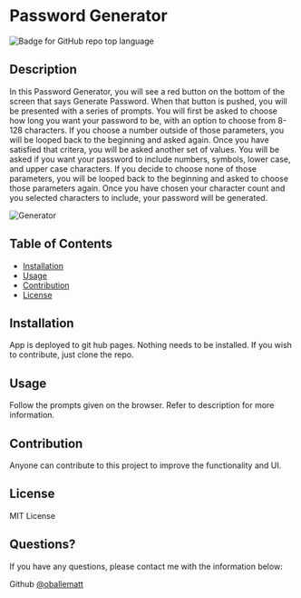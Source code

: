 
# Password Generator
  
  ![Badge for GitHub repo top language](https://img.shields.io/github/languages/top/oballematt/Password-Generator?style=flat&logo=appveyor) 
  

  ## Description

  In this Password Generator, you will see a red button on the bottom of the screen that says Generate Password. When that button is pushed, you will be presented with a series of prompts. You will first be asked to choose how long you want your password to be, with an option to choose from 8-128 characters. If you choose a number outside of those parameters, you will be looped back to the beginning and asked again. Once you have satisfied that critera, you will be asked another set of values. You will be asked if you want your password to include numbers, symbols, lower case, and upper case characters. If you decide to choose none of those parameters, you will be looped back to the beginning and asked to choose those parameters again. Once you have chosen your character count and you selected characters to include, your password will be generated.

  ![Generator](image/generator.PNG)
  
  ## Table of Contents
  * [Installation](#installation)
  * [Usage](#usage)
  * [Contribution](#contribution)
  * [License](#license)
  ## Installation
  
  App is deployed to git hub pages. Nothing needs to be installed. If you wish to contribute, just clone the repo.
  
  
  ## Usage
  
  Follow the prompts given on the browser. Refer to description for more information.
  
  
  ## Contribution
  
  Anyone can contribute to this project to improve the functionality and UI.
  
  
  ## License
  
  MIT License
  
  
  ## Questions?
  
  If you have any questions, please contact me with the information below:

  Github [@oballematt](https://github.com/oballematt)
  
